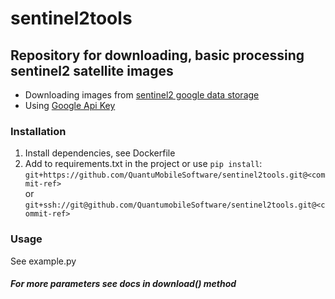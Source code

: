 # sentinel2tools

## Repository for downloading, basic processing sentinel2 satellite images

* Downloading images from [sentinel2 google data storage](https://cloud.google.com/storage/docs/public-datasets/sentinel-2)
* Using [Google Api Key](https://support.google.com/googleapi/answer/6251787?hl=en)

### Installation
1. Install dependencies, see Dockerfile
2. Add to requirements.txt in the project or use `pip install`:<br>
`git+https://github.com/QuantuMobileSoftware/sentinel2tools.git@<commit-ref>`
<br> or
`git+ssh://git@github.com/QuantumobileSoftware/sentinel2tools.git@<commit-ref>`

### Usage

See example.py

##### For more parameters see docs in download() method

